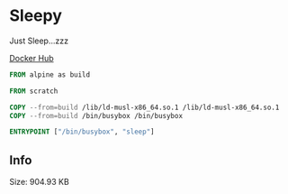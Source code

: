 # Sleepy

Just Sleep...zzz

[Docker Hub](https://hub.docker.com/repository/docker/yumafuu/sleepy/general)


```Dockerfile
FROM alpine as build

FROM scratch

COPY --from=build /lib/ld-musl-x86_64.so.1 /lib/ld-musl-x86_64.so.1
COPY --from=build /bin/busybox /bin/busybox

ENTRYPOINT ["/bin/busybox", "sleep"]

```

## Info
Size: 904.93 KB
